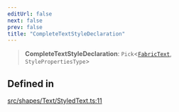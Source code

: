 ```yaml
---
editUrl: false
next: false
prev: false
title: "CompleteTextStyleDeclaration"
---
```


> **CompleteTextStyleDeclaration**: `Pick`\<[`FabricText`](/api/classes/fabrictext/), `StylePropertiesType`\>

## Defined in

[src/shapes/Text/StyledText.ts:11](https://github.com/fabricjs/fabric.js/blob/8748628df7e9de00ba77413bfc3ad9e9fe9d4f30/src/shapes/Text/StyledText.ts#L11)
